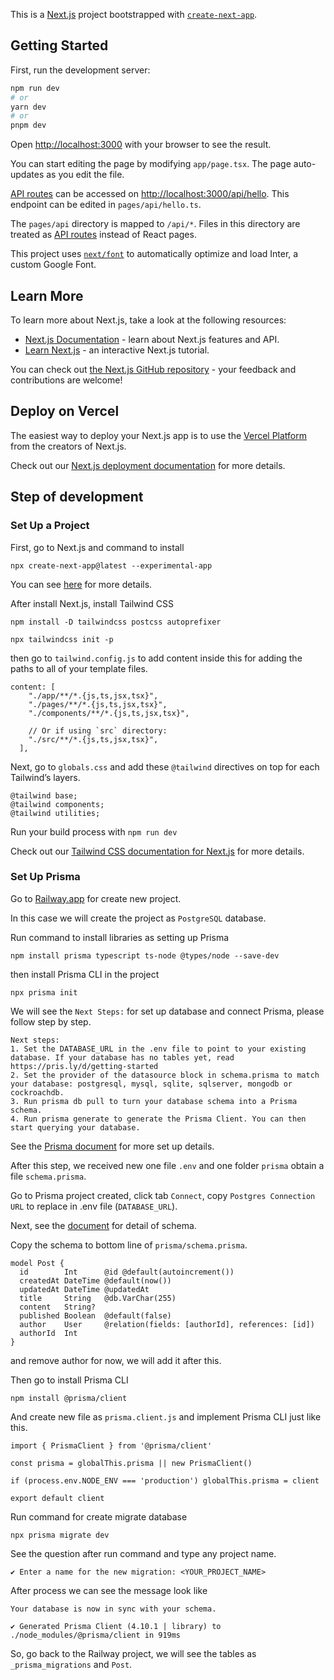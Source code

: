 This is a [Next.js](https://nextjs.org/) project bootstrapped with [`create-next-app`](https://github.com/vercel/next.js/tree/canary/packages/create-next-app).

## Getting Started

First, run the development server:

```bash
npm run dev
# or
yarn dev
# or
pnpm dev
```

Open [http://localhost:3000](http://localhost:3000) with your browser to see the result.

You can start editing the page by modifying `app/page.tsx`. The page auto-updates as you edit the file.

[API routes](https://nextjs.org/docs/api-routes/introduction) can be accessed on [http://localhost:3000/api/hello](http://localhost:3000/api/hello). This endpoint can be edited in `pages/api/hello.ts`.

The `pages/api` directory is mapped to `/api/*`. Files in this directory are treated as [API routes](https://nextjs.org/docs/api-routes/introduction) instead of React pages.

This project uses [`next/font`](https://nextjs.org/docs/basic-features/font-optimization) to automatically optimize and load Inter, a custom Google Font.

## Learn More

To learn more about Next.js, take a look at the following resources:

- [Next.js Documentation](https://nextjs.org/docs) - learn about Next.js features and API.
- [Learn Next.js](https://nextjs.org/learn) - an interactive Next.js tutorial.

You can check out [the Next.js GitHub repository](https://github.com/vercel/next.js/) - your feedback and contributions are welcome!

## Deploy on Vercel

The easiest way to deploy your Next.js app is to use the [Vercel Platform](https://vercel.com/new?utm_medium=default-template&filter=next.js&utm_source=create-next-app&utm_campaign=create-next-app-readme) from the creators of Next.js.

Check out our [Next.js deployment documentation](https://nextjs.org/docs/deployment) for more details.

## Step of development

### Set Up a Project

First, go to Next.js and command to install

```
npx create-next-app@latest --experimental-app
```

You can see [here](https://beta.nextjs.org/docs/installation) for more details.

After install Next.js, install Tailwind CSS

```
npm install -D tailwindcss postcss autoprefixer
```

```
npx tailwindcss init -p
```

then go to `tailwind.config.js` to add content inside this for adding the paths to all of your template files.

```
content: [
    "./app/**/*.{js,ts,jsx,tsx}",
    "./pages/**/*.{js,ts,jsx,tsx}",
    "./components/**/*.{js,ts,jsx,tsx}",
 
    // Or if using `src` directory:
    "./src/**/*.{js,ts,jsx,tsx}",
  ],
```

Next, go to `globals.css` and add these `@tailwind` directives on top for each Tailwind’s layers.

```
@tailwind base;
@tailwind components;
@tailwind utilities;
```

Run your build process with `npm run dev`

Check out our [Tailwind CSS documentation for Next.js](https://tailwindcss.com/docs/guides/nextjs) for more details.

### Set Up Prisma

Go to [Railway.app](https://railway.app) for create new project.

In this case we will create the project as `PostgreSQL` database.

Run command to install libraries as setting up Prisma

```
npm install prisma typescript ts-node @types/node --save-dev
```

then install Prisma CLI in the project

```
npx prisma init
```

We will see the `Next Steps:` for set up database and connect Prisma, please follow step by step.

```
Next steps:
1. Set the DATABASE_URL in the .env file to point to your existing database. If your database has no tables yet, read https://pris.ly/d/getting-started
2. Set the provider of the datasource block in schema.prisma to match your database: postgresql, mysql, sqlite, sqlserver, mongodb or cockroachdb.
3. Run prisma db pull to turn your database schema into a Prisma schema.
4. Run prisma generate to generate the Prisma Client. You can then start querying your database.
```

See the [Prisma document](https://www.prisma.io/docs/getting-started/quickstart) for more set up details.

After this step, we received new one file `.env` and one folder `prisma` obtain a file `schema.prisma`.

Go to Prisma project created, click tab `Connect`, copy `Postgres Connection URL` to replace in .env file (`DATABASE_URL`).

Next, see the [document](https://www.prisma.io/docs/getting-started/setup-prisma/start-from-scratch/relational-databases/using-prisma-migrate-typescript-postgres) for detail of schema.

Copy the schema to bottom line of `prisma/schema.prisma`.

```
model Post {
  id        Int      @id @default(autoincrement())
  createdAt DateTime @default(now())
  updatedAt DateTime @updatedAt
  title     String   @db.VarChar(255)
  content   String?
  published Boolean  @default(false)
  author    User     @relation(fields: [authorId], references: [id])
  authorId  Int
}
```

and remove author for now, we will add it after this.

Then go to install Prisma CLI

```
npm install @prisma/client
```

And create new file as `prisma.client.js` and implement Prisma CLI just like this.

```
import { PrismaClient } from '@prisma/client'

const prisma = globalThis.prisma || new PrismaClient()

if (process.env.NODE_ENV === 'production') globalThis.prisma = client

export default client
```

Run command for create migrate database

```
npx prisma migrate dev
```

See the question after run command and type any project name.

```
✔ Enter a name for the new migration: <YOUR_PROJECT_NAME>
```

After process we can see the message look like

```
Your database is now in sync with your schema.

✔ Generated Prisma Client (4.10.1 | library) to ./node_modules/@prisma/client in 919ms
```

So, go back to the Railway project, we will see the tables as `_prisma_migrations` and `Post`.


